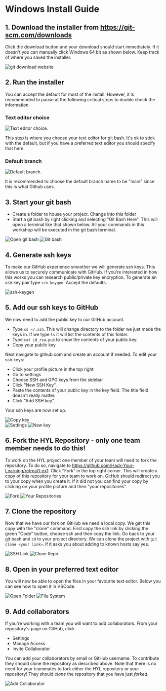 # Windows Install Guide
## 1. Download the installer from https://git-scm.com/downloads 
Click the download button and your download should start immediately. If it doesn't you can manually click Windows 64 bit as shown below. Keep track of where you saved the installer.

![git download website](assets/downloadscreen.PNG)
## 2. Run the installer
You can accept the default for most of the install. However, it is recommended to pause at the following critical steps to double check the information.
### Text editor choice
![Text editor choice](assets/texteditorchoice.PNG).

This step is where you choose your text editor for git bash. It's ok to stick with the default, but if you have a preferred text editor you should specify that here.
### Default branch
![Default branch](assets/defaultbranch.PNG).

It is recommended to choose the default branch name to be "main" since this is what Github uses.
## 3. Start your git bash
- Create a folder to house your project. Change into this folder
- Start a git bash by right clicking and selecting "Git Bash Here". This will open a terminal like that shown below. All your commands in this workshop will be executed in the git bash terminal.

![Open git bash](assets/opengitbash.png)
![Git bash](assets/gitbash.PNG)
## 4. Generate ssh keys
To make our GitHub experience smoother we will generate ssh keys. This allows us to securely communicate with GitHub. If you're interested in how this works you can research public/private key encryption. To generate an ssh key pair type `ssh-keygen`. Accept the defaults.

![ssh-keygen](assets/sshkeygen.PNG)
## 5. Add our ssh keys to GitHub
We now need to add the public key to our GitHub account. 
- Type `cd ~/.ssh`. This will change directory to the folder we just made the keys in. If we type `ls` it will list the contents of this folder. 
- Type `cat id_rsa.pub` to show the contents of your public key. 
- Copy your public key

Next navigate to github.com and create an account if needed. To edit your ssh keys: 
- Click your profile picture in the top right
- Go to settings
- Choose SSH and GPG keys from the sidebar
- Click "New SSH Key".
- Paste the contents of your public key in the key field. The title field doesn't really matter. 
- Click "Add SSH key".

Your ssh keys are now set up.

![Copy key](assets/copysshkey.PNG)  
![Settings](assets/githubsettings.PNG)
![New key](assets/newsshkey.PNG)
## 6. Fork the HYL Repository - only one team member needs to do this!
To work on the HYL project one member of your team will need to fork the repository. To do so, navigate to https://github.com/Hack-Your-Learning/retreat1-ex1. Click "Fork" in the top right corner. This will create a copy of this repository for your team to work on. GitHub should redirect you to your copy when you create it. If it did not you can find your copy by clicking on your profile picture and then "your repositories".

![Fork](assets/fork.PNG)
![Your Repositories](assets/yourrepositories.png)
## 7. Clone the repository
Now that we have our fork on GitHub we need a local copy. We get this copy with the "clone" command. First copy the ssh link by clicking the green "Code" button, choose ssh and then copy the link. Go back to your git bash and `cd` to your project directory. We can clone the project with `git clone <your link>`. If it asks you about adding to known hosts say yes.

![SSH Link](assets/clonessh.PNG)
![Clone Repo](assets/clonerepo.PNG)
## 8. Open in your preferred text editor
You will now be able to open the files in your favourite text editor. Below you can see how to open it in VSCode.

![Open Folder](assets/openfolder.png)
![File System](assets/vscodefilesystem.PNG)
## 9. Add collaborators
If you're working with a team you will want to add collaborators. From your repository's page on GitHub, click
- Settings
- Manage Access
- Invite Collaborator

You can add your collaborators by email or GitHub username. To contribute they should clone the repository as described above. Note that there is no need for your teammates to fork either the HYL repository or your repository! They should *clone* the repository that you have just *forked*.

![Add Collaborator](assets/addcollaborators.png)
